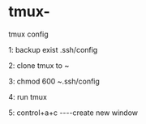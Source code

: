 # tmux-
tmux config

1: backup exist .ssh/config

2: clone tmux to ~

3: chmod 600 ~.ssh/config

4: run tmux

5: control+a+c ----create new window


